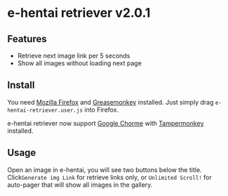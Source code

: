 # e-hentai retriever v2.0.1

## Features

- Retrieve next image link per 5 seconds
- Show all images without loading next page

## Install

You need [Mozilla Firefox](https://www.mozilla.org/) and [Greasemonkey](https://addons.mozilla.org/zh-tw/firefox/addon/greasemonkey/) installed. Just simply drag `e-hentai-retriever.user.js` into Firefox.

e-hentai retriever now support [Google Chorme](http://www.google.com/chrome/) with [Tampermonkey](https://chrome.google.com/webstore/detail/tampermonkey/dhdgffkkebhmkfjojejmpbldmpobfkfo) installed.

## Usage

Open an image in e-hentai, you will see two buttons below the title. Click`Generate img Link` for retrieve links only, or `Unlimited Scroll!` for auto-pager that will show all images in the gallery.
